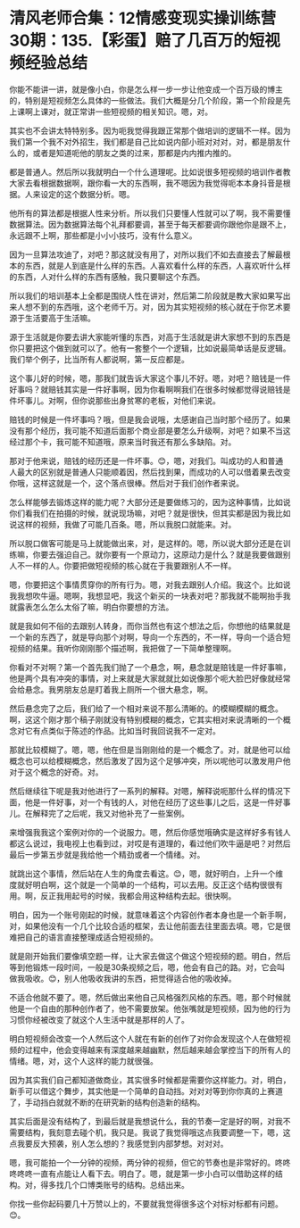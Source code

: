 # 清风老师合集：12情感变现实操训练营30期：135.【彩蛋】赔了几百万的短视频经验总结

你能不能讲一讲，就是像小白，你是怎么样一步一步让他变成一个百万级的博主的，特别是短视频怎么具体的一些做法。我们大概是分几个阶段，第一个阶段是先上课啊上课对，就正常讲一些短视频的相关知识。嗯，对。

其实也不会讲太特特别多。因为呃我觉得我跟正常那个做培训的逻辑不一样。因为我们第一个我不对外招生，我们都是自己比如说内部小班对对对，对，都是朋友什么的，或者是知道呃他的朋友之类的过来，那都是内内推内推的。

都是普通人。然后所以我就明白一个什么道理呢。比如说很多短视频的培训作者教大家去看根据数据啊，跟你看一大的东西啊，我不嗯因为我觉得呃本本身抖音是根据。人来设定的这个数据分析。嗯。

他所有的算法都是根据人性来分析。所以我们只要懂人性就可以了啊，我不需要懂数据算法。因为数据算法每个礼拜都要调，甚至于每天都要调你跟他你是跟不上，永远跟不上啊，那些都是小小小技巧，没有什么意义。

因为一旦算法攻迪了，对吧？那这就没有用了，对所以我们不如去直接去了解最根本的东西，就是人到底是什么样的东西。人喜欢看什么样的东西，人喜欢听什么样的东西，人对什么样的东西有感触，我只要聊这个东西。

所以我们的培训基本上全都是围绕人性在讲对，然后第二阶段就是教大家如果写出来人想不到的东西哦，这个老师千万。对，因为其实短视频的核心就在于你艺术要源于生活要高于生活嘛。

源于生活就是你要去讲大家能听懂的东西，对高于生活就是讲大家想不到的东西是你只要把这个做到就可以了。他有一套整个一个逻辑，比如说最简单话是反逻辑。我们举个例子，比当所有人都说啊，第一反应都是。

这个事儿好的时候，嗯，那我们就告诉大家这个事儿不好。嗯，对吧？赔钱是一件好事吗？就赔钱其实是一件好事啊，因为你看啊啊我们在很多时候都觉得说赔钱是件坏事儿。对啊，但你说那些出身贫寒的老板，对他们来说。

赔钱的时候是一件坏事吗？哦，但是我会说哦，太感谢自己当时那个经历了。如果没有那个经历，我可能不知道后面那个商业部是要怎么升级啊，对吧？如果不当这经过那个卡，我可能不知道哦，原来当时我还有那么多缺陷。对。

那对于他来说，赔钱的经历还是一件坏事。😊，嗯，对我们。叫成功的人和普通人最大的区别就是普通人只能顺着因，然后找到果，而成功的人可以借着果去改变你哦，这样这就是一个，这个落点很棒。然后对于我们创作者来说。

怎么样能够去锻炼这样的能力呢？大部分还是要做练习的，因为这种事情，比如说你们看我们在拍摄的时候，就说现场嘛，对吧？就是很快，但其实都是因为我比如说这样的视频，我做了可能几百条。嗯，所以我脱口就能来。对。

所以脱口做客可能是马上就能做出来，对，是这样的。嗯，所以说大部分还是在训练嘛，你要去强迫自己。就你要有一个原动力，这原动力是什么？就是我要做跟别人不一样的人。你要把做短视频的核心就在于我要跟别人不一样。

嗯，你要把这个事情贯穿你的所有行为。嗯，对我去跟别人介绍。我这个。比如说我我想吹牛逼。嗯啊，我想显吧，我这个新买的一块表对吧？那我就不能啊抬手我就露表怎么怎么太俗了嘛，明白你要想的方法。

就是我如何不俗的去跟别人转身，而你当然也有这个想法之后，你想他的结果就是一个新的东西了，就是导向那个对啊，导向一个东西的，不一样，导向一个适合短视频的结果。我听你刚刚那个描述啊，我把做了一下简单整理啊。

你看对不对啊？第一个首先我们抛了一个悬念，啊，悬念就是赔钱是一件好事嘛，他是两个具有冲突的事情，对上来就是大家就就比如说像那个呃大脸巴好像就经常会给悬念。我男朋友总是盯着我上厕所一个很大悬念，啊。

然后悬念完了之后，我们给了一个相对来说不那么清晰的。的模糊模糊的概念。啊，这这个刚才那个稿子刚就没有特别模糊的概念，它其实相对来说清晰的一个概念对它有点类似于陈述的作品。比如当时我回说我不一定对。

那就比较模糊了。嗯，嗯，他在但是当刚刚给的是一个概念了。对，就是他可以给概念也可以给模糊概念，然后激发了因为这个足够冲突，所以呢他可以激发用户他对于这个概念的好奇。对。

然后继续往下呢是我对他进行了一系列的解释。对嗯，解释说呃那什么样的情况下面，他是一件好事，对一个有钱的人，对他在经历了这些事儿之后，这是一件好事儿。在解释完了之后呢，我又对他补充了一些案例。

来增强我我这个案例对你的一个说服力。嗯，然后你感觉哦确实是这样好多有钱人都这么说过，我电视上也看到过，对哎是有道理的，看过他们吹牛逼是吧？对然后最后一步第五步就是我给他一个精劲或者一个情绪。对。

就跳出这个事情，然后站在人生的角度去看这。😊，嗯，就好明白，上升一个维度就好明白啊，这个就是一个简单的一个结构，可以去用。反正这个结构很很有用。啊，反正我用起号的时候，我都会用这种结构去起。很快啊。

明白，因为一个账号刚起的时候，就意味着这个内容创作者本身也是一个新手啊，对，如果他没有一个几个比较合适的框架，去让他前面去往里面去填。嗯，它是很难把自己的语言直接整理成适合短视频的。

就是刚开始我们要像填空题一样，让大家去做这个做这个短视频的题。明白，然后等到他锻炼一段时间，一般是30条视频之后，嗯，他会有自己的路。对，它会叫做我吸收。😊，别人他吸收我讲的东西，把觉得适合他的吸收掉。

不适合他就不要了。嗯，然后做出来他自己风格强烈风格的东西。嗯，那个时候就他是一个自由的那种创作者了，他不需要放架。他张嘴就是短视频，因为他的行为习惯你经被改变了就这个人生活中就是那样的人了。

明白短视频会改变一个人然后这个人就在有新的创作了对你会发现这个人在做短视频的过程中，他会变得越来有深度越来越幽默，然后越来越会掌控当下的所有人的情绪。嗯，对，这个人这样的能力就很强。

因为其实我们自己都知道做商业，其实很多时候都是需要你这样能力。对，明白，新手可以借这个舞步，其实他是一个简单的自动挡。对对对等到你你真的上赛道了，手动挡白就就不断的在研究新的结构创造新的结构。

其实后面是没有结构了，到最后就是我想说什么，我的节奏一定是好的啊，对我不需要结构，我刻意去碰个机，我只是。我说了我觉得哦这点我要调整一下，嗯，这点我要反大预袭，别人怎么想的？我感觉到内部梦想。对对对。

嗯，我可能拍一个一分钟的视频，两分钟的视频，但它的节奏也是非常好的。咚咚咚咚咚一直有点能让人看下去。明白了。嗯，就是第一步小白可以借助这样的结构。对，得多找几个口博类账号的结构。总结出来。

你找一些你起码要几十万赞以上的，不要就我觉得很多这个对标对标都有问题。😊。